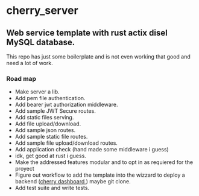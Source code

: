 # cherry_server
## Web service template with rust actix disel MySQL database. 
This repo has just some boilerplate and is not even working that good and need a lot of work.
### Road map

- Make server a lib.
- Add pem file authentication.
- Add bearer jwt authorization middleware.
- Add sample JWT Secure routes.
- Add static files serving.
- Add file upload/download.
- Add sample json routes.
- Add sample static file routes.
- Add sample file upload/download routes.
- Add application check (hand made some middleware i guess)
- idk, get good at rust i guess.
- Make the addressed features modular and to opt in as requiered for the proyect
- Figure out workflow to add the template into the wizzard to deploy a backend ([cherry dashboard ](https://github.com/jes-ale/cherry_dashboard)) maybe git clone.
- Add test suite and write tests.
